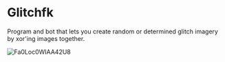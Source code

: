 # Glitchfk

Program and bot that lets you create random or determined glitch imagery by xor'ing images together. 

![Fa0Loc0WIAA42U8](https://user-images.githubusercontent.com/30945097/186069771-58d66f9f-2d08-478b-83f5-825271d5532e.jpeg)

